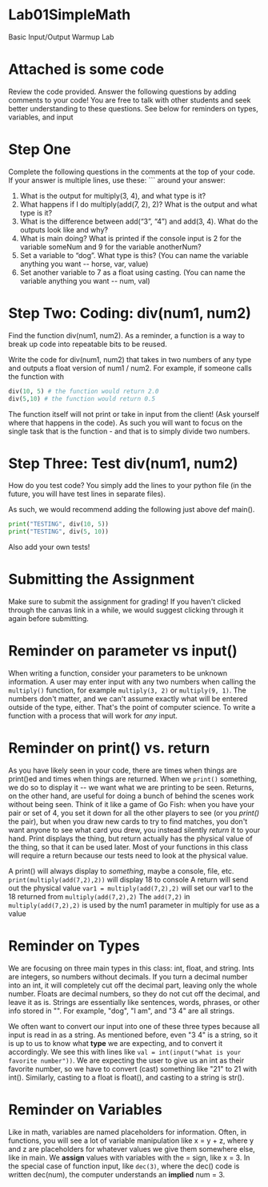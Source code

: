 # Lab01SimpleMath
Basic Input/Output Warmup Lab

# Attached is some code
Review the code provided. Answer the following questions by adding comments to your code! You are free to talk with other students and seek better understanding to these questions. See below for reminders on types, variables, and input

# Step One
Complete the following questions in the comments at the top of your code. If your answer is multiple lines, use these: \``` around your answer:
1. What is the output for multiply(3, 4), and what type is it?
2. What happens if I do multiply(add(7, 2), 2)? What is the output and what type is it?
3. What is the difference between add(“3”, “4”) and add(3, 4). What do the outputs look like and why?
4. What is main doing? What is printed if the console input is 
2 for the variable someNum and 
9 for the variable anotherNum?
5. Set a variable to “dog”. What type is this? (You can name the variable anything you want -- horse, var, value)
6. Set another variable to 7 as a float using casting. (You can name the variable anything you want -- num, val)

# Step Two: Coding: div(num1, num2)
Find the function div(num1, num2). As a reminder, a function is a way to break up code into repeatable bits to be reused.

Write the code for div(num1, num2) that takes in two numbers of any type and outputs a float version of num1 / num2.
For example, if someone calls the function with
```python
div(10, 5) # the function would return 2.0
div(5,10) # the function would return 0.5
```
The function itself will not print or take in input from the client! (Ask yourself where that happens in the code). As such you will want to focus on the single task that is the function - and that is to simply divide two numbers.

# Step Three: Test div(num1, num2)
How do you test code? You simply add the lines to your python file (in the future, you will have test lines in separate files).

As such, we would recommend adding the following just above def main().

```python
print("TESTING", div(10, 5))
print("TESTING", div(5, 10))
```
Also add your own tests!

# Submitting the Assignment
Make sure to submit the assignment for grading! If you haven't clicked through the canvas link in a while, we would suggest clicking through it again before submitting.

# Reminder on parameter vs input()
When writing a function, consider your parameters to be unknown information. A user may enter input with any two numbers when calling the `multiply()` function, for example `multiply(3, 2)` or `multiply(9, 1)`. The numbers don't matter, and we can't assume exactly what will be entered outside of the type, either. That's the point of computer science. To write a function with a process that will work for *any* input. 

# Reminder on print() vs. return
As you have likely seen in your code, there are times when things are print()ed and times when things are returned. When we `print()` something, we do so to display it -- we want what we are printing to be seen. Returns, on the other hand, are useful for doing a bunch of behind the scenes work without being seen. Think of it like a game of Go Fish: when you have your pair or set of 4, you set it down for all the other players to see (or you *print()* the pair), but when you draw new cards to try to find matches, you don't want anyone to see what card you drew, you instead silently *return* it to your hand. Print displays the thing, but return actually has the physical value of the thing, so that it can be used later. Most of your functions in this class will require a return because our tests need to look at the physical value. 

A print() will always display to *something*, maybe a console, file, etc.
`print(multiply(add(7,2),2))` will display 18 to console
A return will send out the physical value
`var1 = multiply(add(7,2),2)` will set our var1 to the 18 returned from `multiply(add(7,2),2)`
The `add(7,2)` in `multiply(add(7,2),2)` is used by the num1 parameter in multiply for use as a value

# Reminder on Types
We are focusing on three main types in this class: int, float, and string. Ints are integers, so numbers without decimals. If you turn a decimal number into an int, it will completely cut off the decimal part, leaving only the whole number. Floats are decimal numbers, so they do not cut off the decimal, and leave it as is. Strings are essentially like sentences, words, phrases, or other info stored in "". For example, "dog", "I am", and "3 4" are all strings. 

We often want to convert our input into one of these three types because all input is read in as a string. As mentioned before, even "3 4" is a string, so it is up to us to know what **type** we are expecting, and to convert it accordingly. We see this with lines like `val = int(input("what is your favorite number"))`. We are expecting the user to give us an int as their favorite number, so we have to convert (cast) something like "21" to 21 with int(). Similarly, casting to a float is float(), and casting to a string is str().

# Reminder on Variables
Like in math, variables are named placeholders for information. Often, in functions, you will see a lot of variable manipulation like x = y + z, where y and z are placeholders for whatever values we give them somewhere else, like in main. We **assign** values with variables with the = sign, like x = 3. In the special case of function input, like `dec(3)`, where the dec() code is written dec(num), the computer understands an **implied** num = 3.
